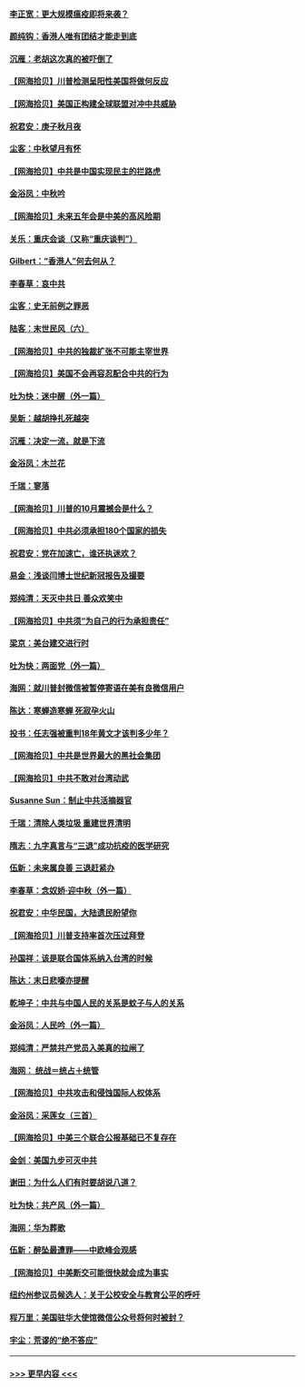 #### [李正宽：更大规模瘟疫即将来袭？](../pages/nsc993/n12451455.md?t=10041551) 
#### [颜纯钩：香港人唯有团结才能走到底](../pages/nsc993/n12450870.md?t=10041551) 
#### [沉雁：老胡这次真的被吓倒了](../pages/nsc993/n12449796.md?t=10041551) 
#### [【网海拾贝】川普检测呈阳性美国将做何反应](../pages/nsc993/n12449042.md?t=10041551) 
#### [【网海拾贝】美国正构建全球联盟对冲中共威胁](../pages/nsc993/n12446580.md?t=10041551) 
#### [祝君安：庚子秋月夜](../pages/nsc993/n12445870.md?t=10041551) 
#### [尘客：中秋望月有怀](../pages/nsc993/n12444632.md?t=10041551) 
#### [【网海拾贝】中共是中国实现民主的拦路虎](../pages/nsc993/n12443573.md?t=10041551) 
#### [金浴凤：中秋吟](../pages/nsc993/n12441773.md?t=10041551) 
#### [【网海拾贝】未来五年会是中美的高风险期](../pages/nsc993/n12440760.md?t=10041551) 
#### [关乐：重庆会谈（又称“重庆谈判”）](../pages/nsc993/n12437525.md?t=10041551) 
#### [Gilbert：“香港人”何去何从？](../pages/nsc993/n12435894.md?t=10041551) 
#### [李春草：哀中共](../pages/nsc993/n12435874.md?t=10041551) 
#### [尘客：史无前例之罪恶](../pages/nsc993/n12435762.md?t=10041551) 
#### [陆客：末世民风（六）](../pages/nsc993/n12435354.md?t=10041551) 
#### [【网海拾贝】中共的独裁扩张不可能主宰世界](../pages/nsc993/n12435151.md?t=10041551) 
#### [【网海拾贝】美国不会再容忍配合中共的行为](../pages/nsc993/n12433808.md?t=10041551) 
#### [吐为快：迷中醒（外一篇）](../pages/nsc993/n12433585.md?t=10041551) 
#### [吴新：越胡挣扎死越突](../pages/nsc993/n12433562.md?t=10041551) 
#### [沉雁：决定一流，就是下流](../pages/nsc993/n12432128.md?t=10041551) 
#### [金浴凤：木兰花](../pages/nsc993/n12432124.md?t=10041551) 
#### [千瑞：寥落](../pages/nsc993/n12432071.md?t=10041551) 
#### [【网海拾贝】川普的10月震撼会是什么？](../pages/nsc993/n12431624.md?t=10041551) 
#### [【网海拾贝】中共必须承担180个国家的损失](../pages/nsc993/n12428893.md?t=10041551) 
#### [祝君安：党在加速亡，谁还执迷欢？](../pages/nsc993/n12428652.md?t=10041551) 
#### [易金：浅谈闫博士世纪新冠报告及撮要](../pages/nsc993/n12426822.md?t=10041551) 
#### [郑纯清：天灭中共日 善众欢笑中](../pages/nsc993/n12426784.md?t=10041551) 
#### [【网海拾贝】中共须“为自己的行为承担责任”](../pages/nsc993/n12426067.md?t=10041551) 
#### [梁京：美台建交进行时](../pages/nsc993/n12424066.md?t=10041551) 
#### [吐为快：两面党（外一篇）](../pages/nsc993/n12424043.md?t=10041551) 
#### [海网：就川普封微信被暂停寄语在美有良微信用户](../pages/nsc993/n12424021.md?t=10041551) 
#### [陈达：寒蝉造寒蝉 死寂孕火山](../pages/nsc993/n12423958.md?t=10041551) 
#### [投书：任志强被重判18年黄文才该判多少年？](../pages/nsc993/n12423672.md?t=10041551) 
#### [【网海拾贝】中共是世界最大的黑社会集团](../pages/nsc993/n12423543.md?t=10041551) 
#### [【网海拾贝】中共不敢对台湾动武](../pages/nsc993/n12421418.md?t=10041551) 
#### [Susanne Sun：制止中共活摘器官](../pages/nsc993/n12419654.md?t=10041551) 
#### [千瑞：清除人类垃圾 重建世界清明](../pages/nsc993/n12419414.md?t=10041551) 
#### [隋志：九字真言与“三退”成功抗疫的医学研究](../pages/nsc993/n12419248.md?t=10041551) 
#### [伍新：未来属良善 三退赶紧办](../pages/nsc993/n12418496.md?t=10041551) 
#### [李春草：念奴娇·迎中秋（外一篇）](../pages/nsc993/n12418465.md?t=10041551) 
#### [祝君安：中华民国，大陆遗民盼望你](../pages/nsc993/n12418089.md?t=10041551) 
#### [【网海拾贝】川普支持率首次压过拜登](../pages/nsc993/n12418050.md?t=10041551) 
#### [孙国祥：该是联合国体系纳入台湾的时候](../pages/nsc993/n12417369.md?t=10041551) 
#### [陈达：末日悲嚎亦提醒](../pages/nsc993/n12416736.md?t=10041551) 
#### [乾坤子：中共与中国人民的关系是蚊子与人的关系](../pages/nsc993/n12416632.md?t=10041551) 
#### [金浴凤：人民吟（外一篇）](../pages/nsc993/n12416567.md?t=10041551) 
#### [郑纯清：严禁共产党员入美真的拉闸了](../pages/nsc993/n12416550.md?t=10041551) 
#### [海网： 统战＝统占＋统管](../pages/nsc993/n12416404.md?t=10041551) 
#### [【网海拾贝】中共攻击和侵蚀国际人权体系](../pages/nsc993/n12416250.md?t=10041551) 
#### [金浴凤：采莲女（三首）](../pages/nsc993/n12415517.md?t=10041551) 
#### [【网海拾贝】中美三个联合公报基础已不复存在](../pages/nsc993/n12415054.md?t=10041551) 
#### [金剑：美国九步可灭中共](../pages/nsc993/n12413183.md?t=10041551) 
#### [谢田：为什么人们有时要胡说八道？](../pages/nsc993/n12411861.md?t=10041551) 
#### [吐为快：共产风（外一篇）](../pages/nsc993/n12411761.md?t=10041551) 
#### [海网：华为葬歌](../pages/nsc993/n12410381.md?t=10041551) 
#### [伍新：醉坠最遭罪——中欧峰会观感](../pages/nsc993/n12410364.md?t=10041551) 
#### [【网海拾贝】中美断交可能很快就会成为事实](../pages/nsc993/n12409495.md?t=10041551) 
#### [纽约州参议员候选人：关于公校安全与教育公平的呼吁](../pages/nsc993/n12409228.md?t=10041551) 
#### [程万里：美国驻华大使馆微信公众号将何时被封？](../pages/nsc993/n12407397.md?t=10041551) 
#### [宇尘：荒谬的“绝不答应”](../pages/nsc993/n12407360.md?t=10041551) 

----
#### [ >>> 更早内容 <<< ](../indexes/nsc993-earlier.md)
